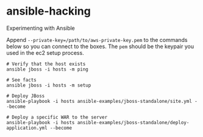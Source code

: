 # ansible-hacking
Experimenting with Ansible

Append `--private-key=/path/to/aws-private-key.pem` to the commands below so you can connect to the boxes. The `pem` should be the keypair you used in the ec2 setup process.

```
# Verify that the host exists
ansible jboss -i hosts -m ping

# See facts
ansible jboss -i hosts -m setup

# Deploy JBoss
ansible-playbook -i hosts ansible-examples/jboss-standalone/site.yml --become

# Deploy a specific WAR to the server
ansible-playbook -i hosts ansible-examples/jboss-standalone/deploy-application.yml --become
``` 
